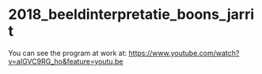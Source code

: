 # 2018_beeldinterpretatie_boons_jarrit
You can see the program at work at:
https://www.youtube.com/watch?v=aIGVC9RG_ho&feature=youtu.be
